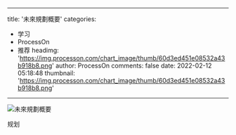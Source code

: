 
---
title: '未來規劃概要'
categories: 
 - 学习
 - ProcessOn
 - 推荐
headimg: 'https://img.processon.com/chart_image/thumb/60d3ed451e08532a43b918b8.png'
author: ProcessOn
comments: false
date: 2022-02-12 05:18:48
thumbnail: 'https://img.processon.com/chart_image/thumb/60d3ed451e08532a43b918b8.png'
---

<div>   
<img class="thumb" alt="未來規劃概要" src="https://img.processon.com/chart_image/thumb/60d3ed451e08532a43b918b8.png" referrerpolicy="no-referrer">
<p>规划</p>  
</div>
            